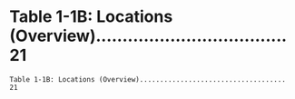 # Table 1-1B: Locations (Overview).................................... 21

```
Table 1-1B: Locations (Overview).................................... 21

```
